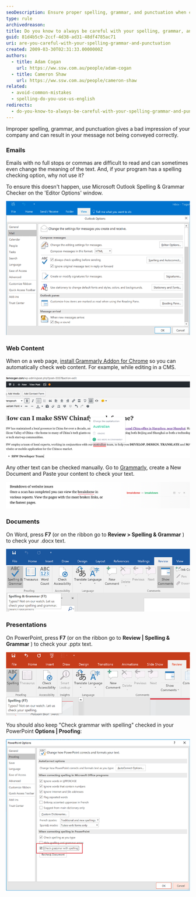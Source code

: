 ```yaml
---
seoDescription: Ensure proper spelling, grammar, and punctuation when creating web content to convey your message effectively.
type: rule
archivedreason:
title: Do you know to always be careful with your spelling, grammar, and punctuation?
guid: 81d4b5c9-2ccf-4d38-ad31-48df4785ac71
uri: are-you-careful-with-your-spelling-grammar-and-punctuation
created: 2009-03-30T02:31:33.0000000Z
authors:
  - title: Adam Cogan
    url: https://ww.ssw.com.au/people/adam-cogan
  - title: Cameron Shaw
    url: https://ww.ssw.com.au/people/cameron-shaw
related:
  - avoid-common-mistakes
  - spelling-do-you-use-us-english
redirects:
  - do-you-know-to-always-be-careful-with-your-spelling-grammar-and-punctuation
---
```


Improper spelling, grammar, and punctuation gives a bad impression of your company and can result in your message not being conveyed correctly.

<!--endintro-->

### Emails

Emails with no full stops or commas are difficult to read and can sometimes even change the meaning of the text. And, if your program has a spelling checking option, why not use it?

To ensure this doesn't happen, use Microsoft Outlook Spelling & Grammar Checker on the 'Editor Options' window.

![Figure: You should also check “Always check spelling before sending” to ensure your message doesn't have mistakes](outlook-spelling_1723171109112.png)

### Web Content

When on a web page, [install Grammarly Addon for Chrome](https://chrome.google.com/webstore/detail/grammarly-for-chrome/kbfnbcaeplbcioakkpcpgfkobkghlhen) so you can automatically check web content. For example, while editing in a CMS.

![Figure: A typo caught by Grammarly plugin](grammarly-plugin.png)

Any other text can be checked manually. Go to [Grammarly](https://app.grammarly.com), create a New Document and Paste your content to check your text.

![Figure: A typo caught by Grammarly](grammarly.png)

### Documents

On Word, press **F7** (or on the ribbon go to **Review &gt; Spelling & Grammar** ) to check your .docx text.

![Figure: Click on "Spelling & Grammar" button to check your web content](Microsoft-Word-has-a-spelling-and-grammar-checker.jpg)

### Presentations

On PowerPoint, press **F7** (or on the ribbon go to **Review | Spelling & Grammar** ) to check your .pptx text.

![Figure: Click on "Spelling" button to check your web content](ppt-review-f7.png)

You should also keep "Check grammar with spelling" checked in your PowerPoint **Options | Proofing**:

![Figure: Make sure "Check grammar with spelling" is enabled](ppt-check-spelling.png)
